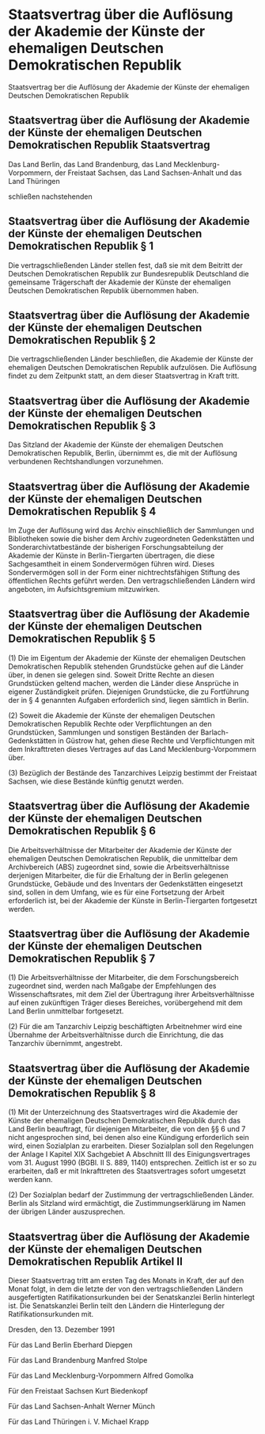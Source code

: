 # Staatsvertrag über die Auflösung der Akademie der Künste der ehemaligen Deutschen Demokratischen Republik

Staatsvertrag ber die Auflösung der Akademie der Künste der ehemaligen Deutschen Demokratischen Republik

## Staatsvertrag über die Auflösung der Akademie der Künste der ehemaligen Deutschen Demokratischen Republik Staatsvertrag

Das Land Berlin, 
         das Land Brandenburg, 
         das Land Mecklenburg-Vorpommern, 
         der Freistaat Sachsen,
         das Land Sachsen-Anhalt und 
         das Land Thüringen

schließen nachstehenden


## Staatsvertrag über die Auflösung der Akademie der Künste der ehemaligen Deutschen Demokratischen Republik § 1

Die vertragschließenden Länder stellen fest, daß sie mit dem Beitritt der Deutschen Demokratischen Republik zur Bundesrepublik Deutschland die gemeinsame Trägerschaft der Akademie der Künste der ehemaligen Deutschen Demokratischen Republik übernommen haben.


## Staatsvertrag über die Auflösung der Akademie der Künste der ehemaligen Deutschen Demokratischen Republik § 2

Die vertragschließenden Länder beschließen, die Akademie der Künste der ehemaligen Deutschen Demokratischen Republik aufzulösen. Die Auflösung findet zu dem Zeitpunkt statt, an dem dieser Staatsvertrag in Kraft tritt.


## Staatsvertrag über die Auflösung der Akademie der Künste der ehemaligen Deutschen Demokratischen Republik § 3 

Das Sitzland der Akademie der Künste der ehemaligen Deutschen Demokratischen Republik, Berlin, übernimmt es, die mit der Auflösung verbundenen Rechtshandlungen vorzunehmen.


## Staatsvertrag über die Auflösung der Akademie der Künste der ehemaligen Deutschen Demokratischen Republik § 4 

Im Zuge der Auflösung wird das Archiv einschließlich der Sammlungen und Bibliotheken sowie die bisher dem Archiv zugeordneten Gedenkstätten und Sonderarchivtatbestände der bisherigen Forschungsabteilung der Akademie der Künste in Berlin-Tiergarten übertragen, die diese Sachgesamtheit in einem Sondervermögen führen wird. Dieses Sondervermögen soll in der Form einer nichtrechtsfähigen Stiftung des öffentlichen Rechts geführt werden. Den vertragschließenden Ländern wird angeboten, im Aufsichtsgremium mitzuwirken.


## Staatsvertrag über die Auflösung der Akademie der Künste der ehemaligen Deutschen Demokratischen Republik § 5 

(1) Die im Eigentum der Akademie der Künste der ehemaligen Deutschen Demokratischen Republik stehenden Grundstücke gehen auf die Länder über, in denen sie gelegen sind. Soweit Dritte Rechte an diesen Grundstücken geltend machen, werden die Länder diese Ansprüche in eigener Zuständigkeit prüfen. Diejenigen Grundstücke, die zu Fortführung der in § 4 genannten Aufgaben erforderlich sind, liegen sämtlich in Berlin.

(2) Soweit die Akademie der Künste der ehemaligen Deutschen Demokratischen Republik Rechte oder Verpflichtungen an den Grundstücken, Sammlungen und sonstigen Beständen der Barlach-Gedenkstätten in Güstrow hat, gehen diese Rechte und Verpflichtungen mit dem Inkrafttreten dieses Vertrages auf das Land Mecklenburg-Vorpommern über.

(3) Bezüglich der Bestände des Tanzarchives Leipzig bestimmt der Freistaat Sachsen, wie diese Bestände künftig genutzt werden.


## Staatsvertrag über die Auflösung der Akademie der Künste der ehemaligen Deutschen Demokratischen Republik § 6 

Die Arbeitsverhältnisse der Mitarbeiter der Akademie der Künste der ehemaligen Deutschen Demokratischen Republik, die unmittelbar dem Archivbereich (ABS) zugeordnet sind, sowie die Arbeitsverhältnisse derjenigen Mitarbeiter, die für die Erhaltung der in Berlin gelegenen Grundstücke, Gebäude und des Inventars der Gedenkstätten eingesetzt sind, sollen in dem Umfang, wie es für eine Fortsetzung der Arbeit erforderlich ist, bei der Akademie der Künste in Berlin-Tiergarten fortgesetzt werden.


## Staatsvertrag über die Auflösung der Akademie der Künste der ehemaligen Deutschen Demokratischen Republik § 7 

(1) Die Arbeitsverhältnisse der Mitarbeiter, die dem Forschungsbereich zugeordnet sind, werden nach Maßgabe der Empfehlungen des Wissenschaftsrates, mit dem Ziel der Übertragung ihrer Arbeitsverhältnisse auf einen zukünftigen Träger dieses Bereiches, vorübergehend mit dem Land Berlin unmittelbar fortgesetzt.

(2) Für die am Tanzarchiv Leipzig beschäftigten Arbeitnehmer wird eine Übernahme der Arbeitsverhältnisse durch die Einrichtung, die das Tanzarchiv übernimmt, angestrebt.


## Staatsvertrag über die Auflösung der Akademie der Künste der ehemaligen Deutschen Demokratischen Republik § 8 

(1) Mit der Unterzeichnung des Staatsvertrages wird die Akademie der Künste der ehemaligen Deutschen Demokratischen Republik durch das Land Berlin beauftragt, für diejenigen Mitarbeiter, die von den §§ 6 und 7 nicht angesprochen sind, bei denen also eine Kündigung erforderlich sein wird, einen Sozialplan zu erarbeiten. Dieser Sozialplan soll den Regelungen der Anlage I Kapitel XIX Sachgebiet A Abschnitt III des   Einigungsvertrages vom 31. August 1990 (BGBl. II S. 889, 1140) entsprechen. Zeitlich ist er so zu erarbeiten, daß er mit Inkrafttreten des Staatsvertrages sofort umgesetzt werden kann.

(2) Der Sozialplan bedarf der Zustimmung der vertragschließenden Länder. Berlin als Sitzland wird ermächtigt, die Zustimmungserklärung im Namen der übrigen Länder auszusprechen.


## Staatsvertrag über die Auflösung der Akademie der Künste der ehemaligen Deutschen Demokratischen Republik Artikel II

Dieser Staatsvertrag tritt am ersten Tag des Monats in Kraft, der auf den Monat folgt, in dem die letzte der von den vertragschließenden Ländern ausgefertigten Ratifikationsurkunden bei der Senatskanzlei Berlin hinterlegt ist. Die Senatskanzlei Berlin teilt den Ländern die Hinterlegung der Ratifikationsurkunden mit.

Dresden, den 13. Dezember 1991

Für das Land Berlin
         Eberhard Diepgen

Für das Land Brandenburg
         Manfred Stolpe

Für das Land Mecklenburg-Vorpommern
         Alfred Gomolka

Für den Freistaat Sachsen
         Kurt Biedenkopf

Für das Land Sachsen-Anhalt
         Werner Münch

Für das Land Thüringen
         i. V. Michael Krapp

